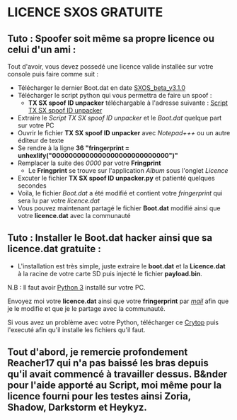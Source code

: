 # LICENCE SXOS GRATUITE

## Tuto : Spoofer soit même sa propre licence ou celui d'un ami :  

Tout d'avoir, vous devez possedé une licence valide installée sur votre console puis faire comme suit :  
  * Télécharger le dernier Boot.dat en date [SXOS_beta_v3.1.0](https://www.mediafire.com/file/z8td5k923wsqs9w/SXOS_beta_v3.1.0.zip/file)
  * Télécharger le script python qui vous permettra de faire un spoof : 
    * __TX SX spoof ID unpacker__ téléchargable à l'adresse suivante : [Script TX SX spoof ID unpacker](https://www.mediafire.com/file/8d6gqkcx5pj9h9k/TX_SX_spoof_ID_unpacker_-_by_Reacher17.rar/file)  
  * Extraire le _Script TX SX spoof ID unpacker_ et le _Boot.dat_ quelque part sur votre PC
  * Ouvrir le fichier __TX SX spoof ID unpacker__ avec _Notepad+++_ ou un autre éditeur de texte
  * Se rendre à la ligne __36 "fringerprint = unhexlify("0000000000000000000000000000")"__
  * Remplacer la suite des _0000_ par votre __Fringprint__  
    * Le __Fringprint__ se trouve sur l'application _Album_ sous l'onglet _Licence_  
  * Excuter le fichier __TX SX spoof ID unpacker.py__ et patienté quelques secondes
  * Voila, le fichier _Boot.dat_ a été modifié et contient votre _fringerprint_ qui sera lu par votre _licence.dat_
  * Vous pouvez maintenant partagé le fichier __Boot.dat__ modifié ainsi que votre __licence.dat__ avec la communauté  

## Tuto : Installer le Boot.dat hacker ainsi que sa licence.dat gratuite :  
  * L'installation est très simple, juste extraire le __boot.dat__ et la __Licence.dat__ à la racine de votre carte SD puis injecté le fichier __payload.bin__.


N.B : Il faut avoir [Python 3](https://www.python.org/downloads/) installé sur votre PC.

Envoyez moi votre __licence.dat__ ainsi que votre __fringerprint__ par _[mail](chronoss.games@gmail.com)_ afin que je le modifie et que je le partage avec la communauté.

Si vous avez un problème avec votre Python, télécharger ce [Crytop](xxxx) puis l'executé afin qu'il installe les fichiers qu'il faut.

## Tout d'abord, je remercie profondement Reacher17 qui n'a pas baissé les bras depuis qu'il avait commencé à travailler dessus. B&nder pour l'aide apporté au Script, moi même pour la licence fourni pour les testes ainsi Zoria, Shadow, Darkstorm et Heykyz.
